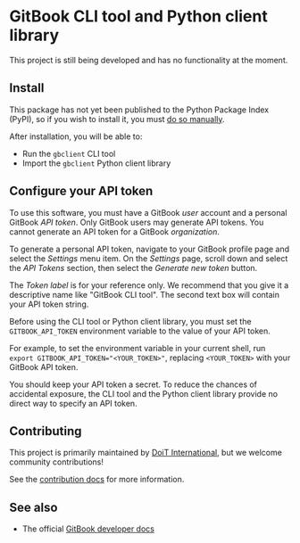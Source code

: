 # GitBook CLI tool and Python client library

This project is still being developed and has no functionality at the moment.

## Install

This package has not yet been published to the Python Package Index (PyPI), so
if you wish to install it, you must [do so manually](CONTRIBUTING.md).

After installation, you will be able to:

- Run the `gbclient` CLI tool
- Import the `gbclient` Python client library

## Configure your API token

To use this software, you must have a GitBook *user* account and a personal
GitBook *API token*. Only GitBook users may generate API tokens. You cannot
generate an API token for a GitBook *organization*.

To generate a personal API token, navigate to your GitBook profile page and
select the *Settings* menu item. On the *Settings* page, scroll down and select
the *API Tokens* section, then select the *Generate new token* button.

The *Token label* is for your reference only. We recommend that you give it a
descriptive name like "GitBook CLI tool". The second text box will contain your
API token string.

Before using the CLI tool or Python client library, you must set the
`GITBOOK_API_TOKEN` environment variable to the value of your API token.

For example, to set the environment variable in your current shell, run `export
GITBOOK_API_TOKEN="<YOUR_TOKEN>"`, replacing `<YOUR_TOKEN>` with your GitBook
API token.

You should keep your API token a secret. To reduce the chances of accidental
exposure, the CLI tool and the Python client library provide no direct way to
specify an API token.

## Contributing

This project is primarily maintained by [DoiT
International](https://github.com/doitintl), but we welcome community
contributions!

See the [contribution docs](CONTRIBUTING.md) for more information.

## See also

- The official [GitBook developer docs](https://developer.gitbook.com/)
